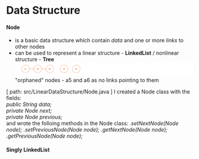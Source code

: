 # Data Structure

#### Node
- is a basic data structure which contain _data_ and one or more _links_ to other nodes
- can be used to represent a linear structure - **LinkedList** / nonlinear structure - **Tree**  
![alt-фото](https://github.com/e-terven/data_structure/blob/8d5cfef41134791fcdde8b48ea43bc5fad27dc51/images/Screenshot%202023-07-22%20at%2017.18.39.png)  
"orphaned" nodes - a5 and a6 as no links pointing to them

[ path: src/LinearDataStructure/Node.java ]
I created a Node class with the fields:    
_public String data;  
        private Node next;  
        private Node previous;_   
and wrote the folloing methods in the Node class:
_.setNextNode(Node node);_
_.setPreviousNode(Node node);_
_.getNextNode(Node node);_
_.getPreviousNode(Node node);_

#### Singly LinkedList

